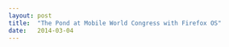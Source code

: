 ```yaml
---
layout: post
title:  "The Pond at Mobile World Congress with Firefox OS"
date:   2014-03-04
---
```

